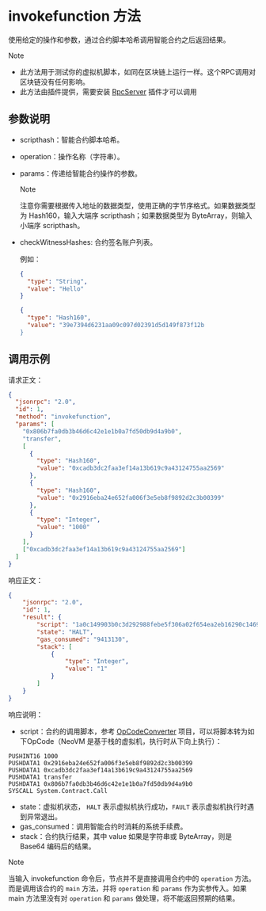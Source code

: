 # invokefunction 方法

使用给定的操作和参数，通过合约脚本哈希调用智能合约之后返回结果。

> [!Note]
>
> - 此方法用于测试你的虚拟机脚本，如同在区块链上运行一样。这个RPC调用对区块链没有任何影响。
> - 此方法由插件提供，需要安装 [RpcServer](https://github.com/neo-project/neo-modules/releases) 插件才可以调用

## 参数说明

- scripthash：智能合约脚本哈希。

- operation：操作名称（字符串）。

- params：传递给智能合约操作的参数。

  > [!Note]
  >
  > 注意你需要根据传入地址的数据类型，使用正确的字节序格式。如果数据类型为 Hash160，输入大端序 scripthash；如果数据类型为 ByteArray，则输入小端序 scripthash。

- checkWitnessHashes: 合约签名账户列表。

  例如：

  ```json
  {
    "type": "String",
    "value": "Hello"
  }
  ```

  ```json
  {
    "type": "Hash160",
    "value": "39e7394d6231aa09c097d02391d5d149f873f12b
  }
  ```

## 调用示例

请求正文：

```json
{
  "jsonrpc": "2.0",
  "id": 1,
  "method": "invokefunction",
  "params": [
    "0x806b7fa0db3b46d6c42e1e1b0a7fd50db9d4a9b0",
    "transfer",
    [
      {
        "type": "Hash160",
        "value": "0xcadb3dc2faa3ef14a13b619c9a43124755aa2569"
      },
      {
        "type": "Hash160",
        "value": "0x2916eba24e652fa006f3e5eb8f9892d2c3b00399"
      },
      {
        "type": "Integer",
        "value": "1000"
      }
    ],
    ["0xcadb3dc2faa3ef14a13b619c9a43124755aa2569"]
  ]
}
```

响应正文：

```json
{
    "jsonrpc": "2.0",
    "id": 1,
    "result": {
        "script": "1a0c149903b0c3d292988febe5f306a02f654ea2eb16290c146925aa554712439a9c613ba114efa3fac23ddbca13c00c087472616e736665720c14b0a9d4b90dd57f0a1b1e2ec4d6463bdba07f6b8041627d5b52",
        "state": "HALT",
        "gas_consumed": "9413130",
        "stack": [
            {
                "type": "Integer",
                "value": "1"
            }
        ]
    }
}
```

响应说明：

- script：合约的调用脚本，参考 [OpCodeConverter](https://github.com/chenzhitong/OpCodeConverter)  项目，可以将脚本转为如下OpCode（NeoVM 是基于栈的虚拟机，执行时从下向上执行）：

```
PUSHINT16 1000
PUSHDATA1 0x2916eba24e652fa006f3e5eb8f9892d2c3b00399
PUSHDATA1 0xcadb3dc2faa3ef14a13b619c9a43124755aa2569
PUSHDATA1 transfer
PUSHDATA1 0x806b7fa0db3b46d6c42e1e1b0a7fd50db9d4a9b0
SYSCALL System.Contract.Call
```

- state：虚拟机状态， `HALT` 表示虚拟机执行成功，`FAULT` 表示虚拟机执行时遇到异常退出。
- gas_consumed：调用智能合约时消耗的系统手续费。
- stack：合约执行结果，其中 value 如果是字符串或 ByteArray，则是 Base64 编码后的结果。

> [!Note]
>
> 当输入 invokefunction 命令后，节点并不是直接调用合约中的 `operation` 方法。而是调用该合约的 `main` 方法，并将 `operation` 和 `params` 作为实参传入。如果 main 方法里没有对 `operation` 和 `params` 做处理，将不能返回预期的结果。

